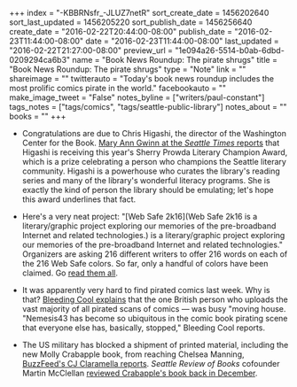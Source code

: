 +++
index = "-KBBRNsfr_-JLUZ7netR"
sort_create_date = 1456202640
sort_last_updated = 1456205220
sort_publish_date = 1456256640
create_date = "2016-02-22T20:44:00-08:00"
publish_date = "2016-02-23T11:44:00-08:00"
date = "2016-02-23T11:44:00-08:00"
last_updated = "2016-02-22T21:27:00-08:00"
preview_url = "1e094a26-5514-b0ab-6dbd-0209294ca6b3"
name = "Book News Roundup: The pirate shrugs"
title = "Book News Roundup: The pirate shrugs"
type = "Note"
link = ""
shareimage = ""
twitterauto = "Today's book news roundup includes the most prolific comics pirate in the world."
facebookauto = ""
make_image_tweet = "False"
notes_byline = ["writers/paul-constant"]
tags_notes = ["tags/comics", "tags/seattle-public-library"]
notes_about = ""
books = ""
+++
* Congratulations are due to Chris Higashi, the director of the Washington Center for the Book. [Mary Ann Gwinn at the *Seattle Times* reports](http://www.seattletimes.com/entertainment/books/we-are-all-completely-beside-ourselves-is-new-seattle-reads-book/) that Higashi is receiving this year's Sherry Prowda Literary Champion Award, which is a prize celebrating a person who champions the Seattle literary community. Higashi is a powerhouse who curates the library's reading series and many of the library's wonderful literacy programs. She is exactly the kind of person the library should be emulating; let's hope this award underlines that fact.

* Here's a very neat project: "[Web Safe 2k16](Web Safe 2k16 is a literary/graphic project exploring our memories of the pre-broadband Internet and related technologies.) is a literary/graphic project exploring our memories of the pre-broadband Internet and related technologies." Organizers are asking 216 different writers to offer 216 words on each of the 216 Web Safe colors. So far, only a handful of colors have been claimed. Go [read them all](http://websafe2k16.com/).

* It was apparently very hard to find pirated comics last week. Why is that? [Bleeding Cool explains](http://www.bleedingcool.com/2016/02/22/why-comic-piracy-suffered-a-temporary-setback-last-week/) that the one British person who uploads the vast majority of all pirated scans of comics — was busy "moving house. "Nemesis43 has become so ubiquitous in the comic book pirating scene that everyone else has, basically, stopped," Bleeding Cool reports.

* The US military has blocked a shipment of printed material, including the new Molly Crabapple book, from reaching Chelsea Manning, [BuzzFeed's CJ Claramella reports](http://www.buzzfeed.com/cjciaramella/military-blocks-stories-about-prisoner-issues-from-reaching#.xcN3exyee). *Seattle Review of Books* cofounder Martin McClellan [reviewed Crabapple's book back in December](http://seattlereviewofbooks.com/reviews/crow-quill-pen-and-bible-black-ink/).